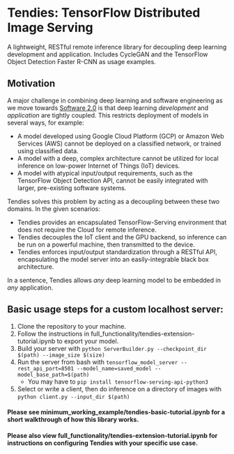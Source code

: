 # Tendies: TensorFlow Distributed Image Serving
A lightweight, RESTful remote inference library for decoupling deep learning development and application.
Includes CycleGAN and the TensorFlow Object Detection Faster R-CNN as usage examples.

## Motivation
A major challenge in combining deep learning and software engineering as we move towards [Software 2.0](https://medium.com/@karpathy/software-2-0-a64152b37c35) is that deep learning _development_ and _application_ are tightly coupled. This restricts deployment of models in several ways, for example:

* A model developed using Google Cloud Platform (GCP) or Amazon Web Services (AWS) cannot be deployed on a classified network, or trained using classified data.
* A model with a deep, complex architecture cannot be utilized for local inference on low-power Internet of Things (IoT) devices.
* A model with atypical input/output requirements, such as the TensorFlow Object Detection API, cannot be easily integrated with larger, pre-existing software systems.

Tendies solves this problem by acting as a decoupling between these two domains. In the given scenarios:

* Tendies provides an encapsulated TensorFlow-Serving environment that does not require the Cloud for remote inference.
* Tendies decouples the IoT client and the GPU backend, so inference can be run on a powerful machine, then transmitted to the device.
* Tendies enforces input/output standardization through a RESTful API, encapsulating the model server into an easily-integrable black box architecture.

In a sentence, Tendies allows _any_ deep learning model to be embedded in _any_ application.

## Basic usage steps for a custom localhost server:
1. Clone the repository to your machine.
2. Follow the instructions in full_functionality/tendies-extension-tutorial.ipynb to export your model.
3. Build your server with `python ServerBuilder.py --checkpoint_dir $(path) --image_size $(size)`
4. Run the server from bash with `tensorflow_model_server --rest_api_port=8501 --model_name=saved_model --model_base_path=$(path)`
   * You may have to `pip install tensorflow-serving-api-python3`
5. Select or write a client, then do inference on a directory of images with `python client.py --input_dir $(path)`

#### Please see minimum_working_example/tendies-basic-tutorial.ipynb for a short walkthrough of how this library works.
#### Please also view full_functionality/tendies-extension-tutorial.ipynb for instructions on configuring Tendies with your specific use case.
